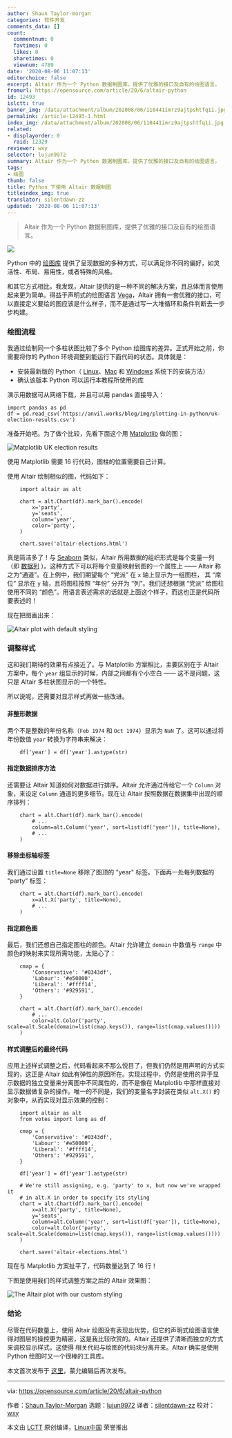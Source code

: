 ```yaml
---
author: Shaun Taylor-morgan
categories: 软件开发
comments_data: []
count:
  commentnum: 0
  favtimes: 0
  likes: 0
  sharetimes: 0
  viewnum: 4789
date: '2020-08-06 11:07:13'
editorchoice: false
excerpt: Altair 作为一个 Python 数据制图库，提供了优雅的接口及自有的绘图语言。
fromurl: https://opensource.com/article/20/6/altair-python
id: 12493
islctt: true
banner_img: /data/attachment/album/202008/06/110441imrz9ajtpshtfq1i.jpg
permalink: /article-12493-1.html
index_img: /data/attachment/album/202008/06/110441imrz9ajtpshtfq1i.jpg.thumb.jpg
related:
- displayorder: 0
  raid: 12329
reviewer: wxy
selector: lujun9972
summary: Altair 作为一个 Python 数据制图库，提供了优雅的接口及自有的绘图语言。
tags:
- 绘图
thumb: false
title: Python 下使用 Altair 数据制图
titleindex_img: true
translator: silentdawn-zz
updated: '2020-08-06 11:07:13'
---
```



> 
> Altair 作为一个 Python 数据制图库，提供了优雅的接口及自有的绘图语言。
> 
> 
> 


![](/data/attachment/album/202008/06/110441imrz9ajtpshtfq1i.jpg)


Python 中的 [绘图库](/article-12327-1.html) 提供了呈现数据的多种方式，可以满足你不同的偏好，如灵活性、布局、易用性，或者特殊的风格。


和其它方式相比，我发现，Altair 提供的是一种不同的解决方案，且总体而言使用起来更为简单。得益于声明式的绘图语言 [Vega](https://vega.github.io/vega/)，Altair 拥有一套优雅的接口，可以直接定义要绘的图应该是什么样子，而不是通过写一大堆循环和条件判断去一步步构建。


### 绘图流程


我通过绘制同一个多柱状图比较了多个 Python 绘图库的差异。正式开始之前，你需要将你的 Python 环境调整到能运行下面代码的状态。具体就是：


* 安装最新版的 Python（ [Linux](https://opensource.com/article/20/4/install-python-linux)、[Mac](https://opensource.com/article/19/5/python-3-default-mac) 和 [Windows](https://opensource.com/article/19/8/how-install-python-windows) 系统下的安装方法）
* 确认该版本 Python 可以运行本教程所使用的库


演示用数据可从网络下载，并且可以用 pandas 直接导入：



```
import pandas as pd
df = pd.read_csv('https://anvil.works/blog/img/plotting-in-python/uk-election-results.csv')

```

准备开始吧。为了做个比较，先看下面这个用 [Matplotlib](https://opensource.com/article/20/5/matplotlib-python) 做的图：


![Matplotlib UK election results](/data/attachment/album/202008/06/110722oae6uu0zuu6bubv0.png "Matplotlib UK election results")


使用 Matplotlib 需要 16 行代码，图柱的位置需要自己计算。


使用 Altair 绘制相似的图，代码如下：



```
    import altair as alt

    chart = alt.Chart(df).mark_bar().encode(
        x='party',
        y='seats',
        column='year',
        color='party',
    )

    chart.save('altair-elections.html')

```

真是简洁多了！与 [Seaborn](https://anvil.works/blog/plotting-in-seaborn) 类似，Altair 所用数据的组织形式是每个变量一列（即 [数据列](https://anvil.works/blog/tidy-data) ）。这种方式下可以将每个变量映射到图的一个属性上 —— Altair 称之为“通道”。在上例中，我们期望每个 “党派” 在 `x` 轴上显示为一组图柱， 其 “席位” 显示在 `y` 轴，且将图柱按照 “年份” 分开为 “列”。我们还想根据 “党派” 给图柱使用不同的 “颜色”。用语言表述需求的话就是上面这个样子，而这也正是代码所要表述的！


现在把图画出来：


![Altair plot with default styling](/data/attachment/album/202008/06/110727ihauqasxq9h732as.png "Altair plot with default styling")


### 调整样式


这和我们期待的效果有点接近了。与 Matplotlib 方案相比，主要区别在于 Altair 方案中，每个 `year` 组显示的时候，内部之间都有个小空白 —— 这不是问题，这只是 Altair 多柱状图显示的一个特性。


所以说呢，还需要对显示样式再做一些改进。


#### 非整形数据


两个不是整数的年份名称（`Feb 1974` 和 `Oct 1974`）显示为 `NaN` 了。这可以通过将年份数值 `year` 转换为字符串来解决：



```
    df['year'] = df['year'].astype(str)

```

#### 指定数据排序方法


还需要让 Altair 知道如何对数据进行排序。Altair 允许通过传给它一个 `Column` 对象，来设定 `Column` 通道的更多细节。现在让 Altair 按照数据在数据集中出现的顺序排列：



```
    chart = alt.Chart(df).mark_bar().encode(
        # ...
        column=alt.Column('year', sort=list(df['year']), title=None),
        # ...
    )

```

#### 移除坐标轴标签


我们通过设置 `title=None` 移除了图顶的 "year" 标签。下面再一处每列数据的 "party" 标签：



```
    chart = alt.Chart(df).mark_bar().encode(
        x=alt.X('party', title=None),
        # ...
    )

```

#### 指定颜色图


最后，我们还想自己指定图柱的颜色。Altair 允许建立 `domain` 中数值与 `range` 中颜色的映射来实现所需功能，太贴心了：



```
    cmap = {
        'Conservative': '#0343df',
        'Labour': '#e50000',
        'Liberal': '#ffff14',
        'Others': '#929591',
    }

    chart = alt.Chart(df).mark_bar().encode(
        # ...
        color=alt.Color('party', scale=alt.Scale(domain=list(cmap.keys()), range=list(cmap.values())))
    )

```

#### 样式调整后的最终代码


应用上述样式调整之后，代码看起来不那么悦目了，但我们仍然是用声明的方式实现的，这正是 Altair 如此有弹性的原因所在。实现过程中，仍然是使用的异于显示数据的独立变量来分离图中不同属性的，而不是像在 Matplotlib 中那样直接对显示数据做复杂的操作。唯一的不同是，我们的变量名字封装在类似 `alt.X()` 的对象中，从而实现对显示效果的控制：



```
    import altair as alt
    from votes import long as df

    cmap = {
        'Conservative': '#0343df',
        'Labour': '#e50000',
        'Liberal': '#ffff14',
        'Others': '#929591',
    }

    df['year'] = df['year'].astype(str)

    # We're still assigning, e.g. 'party' to x, but now we've wrapped it
    # in alt.X in order to specify its styling
    chart = alt.Chart(df).mark_bar().encode(
        x=alt.X('party', title=None),
        y='seats',
        column=alt.Column('year', sort=list(df['year']), title=None),
        color=alt.Color('party', scale=alt.Scale(domain=list(cmap.keys()), range=list(cmap.values())))
    )

    chart.save('altair-elections.html')

```

现在与 Matplotlib 方案扯平了，代码数量达到了 16 行！


下图是使用我们的样式调整方案之后的 Altair 效果图：


![The Altair plot with our custom styling](/data/attachment/album/202008/06/110732gjajux94xnxsuavj.png "The Altair plot with our custom styling.")


### 结论


尽管在代码数量上，使用 Altair 绘图没有表现出优势，但它的声明式绘图语言使得对图层的操控更为精密，这是我比较欣赏的。Altair 还提供了清晰而独立的方式来调校显示样式，这使得 相关代码与绘图的代码块分离开来。Altair 确实是使用 Python 绘图时又一个很棒的工具库。


本文首次发布于 [这里](https://anvil.works/blog/plotting-in-altair)，蒙允编辑后再次发布。




---


via: <https://opensource.com/article/20/6/altair-python>


作者：[Shaun Taylor-Morgan](https://opensource.com/users/shaun-taylor-morgan) 选题：[lujun9972](https://github.com/lujun9972) 译者：[silentdawn-zz](https://github.com/silentdawn-zz) 校对：[wxy](https://github.com/wxy)


本文由 [LCTT](https://github.com/LCTT/TranslateProject) 原创编译，[Linux中国](https://linux.cn/) 荣誉推出